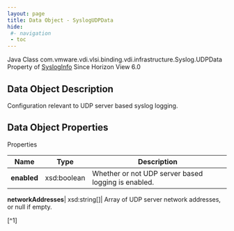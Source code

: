 ```yaml
---
layout: page
title: Data Object - SyslogUDPData
hide:
 #- navigation
 - toc
---
```






Java Class
    com.vmware.vdi.vlsi.binding.vdi.infrastructure.Syslog.UDPData
Property of
     [SyslogInfo](vdi.infrastructure.Syslog.SyslogInfo.md#field_detail)
Since 
    Horizon View 6.0

## Data Object Description 

Configuration relevant to UDP server based syslog logging. 

## Data Object Properties

Properties

Name |  Type |  Description   
---|---|---  
**enabled**|  xsd:boolean|  Whether or not UDP server based logging is enabled.   
  
**networkAddresses**|  xsd:string[]|  Array of UDP server network addresses, or null if empty.   


[^1]

  
  

  

